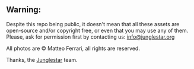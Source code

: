 ## Warning:

Despite this repo being public, it doesn't mean that all these assets are open-source and/or copyright free, or even that you may use any of them. Please, ask for permission first by contacting us: info@junglestar.org  

All photos are © Matteo Ferrari, all rights are reserved.  

Thanks, the [Junglestar](https://junglestar.org) team.

